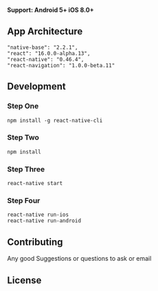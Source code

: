 
**Support: Android 5+   iOS 8.0+**

## App Architecture

```
"native-base": "2.2.1",
"react": "16.0.0-alpha.13",
"react-native": "0.46.4",
"react-navigation": "1.0.0-beta.11"
```


## Development

### Step One

```
npm install -g react-native-cli
```
### Step Two

```
npm install
```
### Step Three

```
react-native start
```
### Step Four

```
react-native run-ios
react-native run-android
```

## Contributing

Any good Suggestions or questions to ask or email

## License

